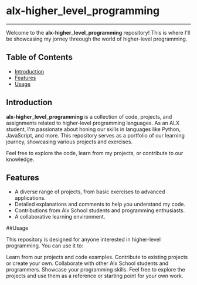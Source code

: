 # alx-higher_level_programming
---

Welcome to the **alx-higher_level_programming** repository! This is where I'll be showcasing my jorney threough the world of higher-level programming.

## Table of Contents
- [Introduction](#introduction)
- [Features](#features)
- [Usage](#usage)

## Introduction

**alx-higher_level_programming** is a collection of code, projects, and assignments related to higher-level programming languages. As an ALX  student, I'm passionate about honing our skills in languages like Python, JavaScript, and more. This repository serves as a portfolio of our learning journey, showcasing various projects and exercises.

Feel free to explore the code, learn from my projects, or contribute to our knowledge.

## Features

- A diverse range of projects, from basic exercises to advanced applications.
- Detailed explanations and comments to help you understand my code.
- Contributions from Alx School students and programming enthusiasts.
- A collaborative learning environment.

##Usage

This repository is designed for anyone interested in higher-level programming. You can use it to:

Learn from our projects and code examples.
Contribute to existing projects or create your own.
Collaborate with other Alx School students and programmers.
Showcase your programming skills.
Feel free to explore the projects and use them as a reference or starting point for your own work.
